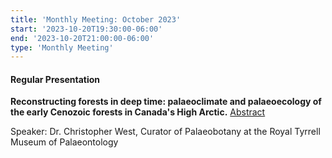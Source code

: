 ```yaml
---
title: 'Monthly Meeting: October 2023'
start: '2023-10-20T19:30:00-06:00'
end: '2023-10-20T21:00:00-06:00'
type: 'Monthly Meeting'
---
```


#### Regular Presentation

**Reconstructing forests in deep time: palaeoclimate and palaeoecology of the early Cenozoic forests in Canada's High Arctic.** [Abstract](/presentationAbstracts/west.pdf)

Speaker: Dr. Christopher West, Curator of Palaeobotany at the Royal Tyrrell Museum of Palaeontology
